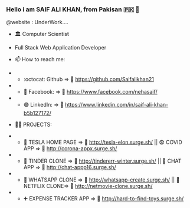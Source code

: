 ### Hello i am SAIF ALI KHAN, from Pakisan :pakistan: 👋
@website : UnderWork....

- :classical_building: Computer Scientist

-   Full Stack Web Application Developer

- 📫 How to reach me:  

- - :octocat: Github              => :link:	https://github.com/Saifalikhan21
- - :large_blue_circle: Facebook: => :link:	https://www.facebook.com/nehasaif/
- - :purple_circle: LinkedIn:     => :link:	https://www.linkedin.com/in/saif-ali-khan-b5b127172/

- :technologist: PROJECTS:    

- - :red_car:	TESLA HOME PAGE   => :link:	http://tesla-elon.surge.sh/   ||  :fearful: COVID APP  => :link:	http://corona-appx.surge.sh/              
- - :couple:	TINDER CLONE => :link:	http://tindererr-winter.surge.sh/   ||  :email: CHAT APP => :link: http://chat-appp16.surge.sh/ 
- - :email:	 WHATSAPP CLONE => :link:	http://whatsapp-create.surge.sh/  ||  :movie_camera: NETFLIX CLONE=> :link: http://netmovie-clone.surge.sh/
- - :heavy_plus_sign:	EXPENSE TRACKER APP  => :link:	http://hard-to-find-toys.surge.sh/
 


